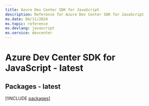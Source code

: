 ```yaml
---
title: Azure Dev Center SDK for JavaScript
description: Reference for Azure Dev Center SDK for JavaScript
ms.date: 04/11/2024
ms.topic: reference
ms.devlang: javascript
ms.service: devcenter
---
```

# Azure Dev Center SDK for JavaScript - latest
## Packages - latest
[!INCLUDE [packages](dev-center-index.md)]